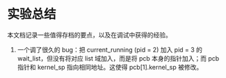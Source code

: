 # 实验总结

本文档记录一些值得存档的要点，以及在调试中获得的经验。

1. 一个调了很久的 bug：把 current_running (pid = 2) 加入 pid = 3 的 wait_list，但没有将对应 list 域加入，而是将 pcb 本身的指针加入；而 pcb 指针和 kernel_sp 指向相同地址。这使得 pcb[1].kernel_sp 被修改。